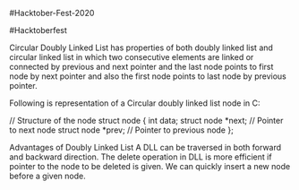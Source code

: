 #Hacktober-Fest-2020

#Hacktoberfest

Circular Doubly Linked List has properties of both doubly linked list and circular linked list in which two consecutive elements are linked or connected by previous and next pointer and the last node points to first node by next pointer and also the first node points to last node by previous pointer.

Following is representation of a Circular doubly linked list node in C:

// Structure of the node 
struct node
{
    int data;
    struct node *next; // Pointer to next node
    struct node *prev; // Pointer to previous node
};

Advantages of Doubly Linked List
A DLL can be traversed in both forward and backward direction.
The delete operation in DLL is more efficient if pointer to the node to be deleted is given.
We can quickly insert a new node before a given node.
